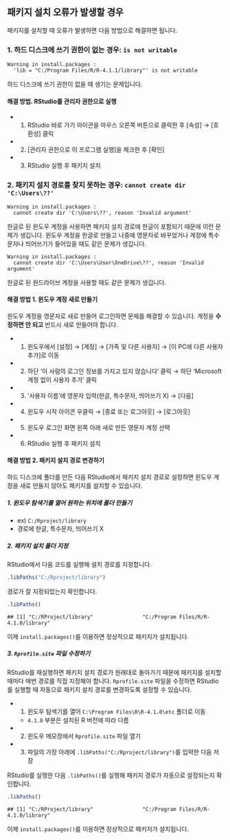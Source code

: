 
## 패키지 설치 오류가 발생할 경우

패키지를 설치할 때 오류가 발생하면 다음 방법으로 해결하면 됩니다.

### 1. 하드 디스크에 쓰기 권한이 없는 경우: `is not writable`

    Warning in install.packages :
      'lib = "C:/Program Files/R/R-4.1.1/library"' is not writable

하드 디스크에 쓰기 권한이 없을 때 생기는 문제입니다.

#### 해결 방법. RStudio를 관리자 권한으로 실행

-   1.  RStudio 바로 가기 아이콘을 마우스 오른쪽 버튼으로 클릭한 후
        \[속성\] → \[호환성\] 클릭

-   2.  \[관리자 권한으로 이 프로그램 실행\]을 체크한 후 \[확인\]

-   3.  RStudio 실행 후 패키지 설치

### 2. 패키지 설치 경로를 찾지 못하는 경우: `cannot create dir 'C:\Users\??'`

    Warning in install.packages :
      cannot create dir 'C:\Users\??', reason 'Invalid argument'

한글로 된 윈도우 계정을 사용하면 패키지 설치 경로에 한글이 포함되기
때문에 이런 문제가 생깁니다. 윈도우 계정을 한글로 만들고 나중에 영문자로
바꾸었거나 계정에 특수문자나 띄어쓰기가 들어있을 때도 같은 문제가
생깁니다.

    Warning in install.packages :
      cannot create dir 'C:\Users\User\OneDrive\??', reason 'Invalid argument'

한글로 된 원드라이브 계정을 사용할 때도 같은 문제가 생깁니다.

#### 해결 방법 1. 윈도우 계정 새로 만들기

윈도우 계정을 영문자로 새로 만들어 로그인하면 문제를 해결할 수 있습니다.
계정을 **수정하면 안 되고** 반드시 새로 만들어야 합니다.

-   1.  윈도우에서 \[설정\] → \[계정\] → \[가족 및 다른 사용자\] → \[이
        PC에 다른 사용자 추가\]로 이동

-   2.  하단 ‘이 사람의 로그인 정보를 가지고 있지 않습니다’ 클릭 → 하단
        ‘Microsoft 계정 없이 사용자 추가’ 클릭

-   3.  ’사용자 이름’에 영문자 입력(한글, 특수문자, 띄어쓰기 X) →
        \[다음\]

-   4.  윈도우 시작 아이콘 우클릭 → \[종료 또는 로그아웃\] →
        \[로그아웃\]

-   5.  윈도우 로그인 화면 왼쪽 아래 새로 만든 영문자 계정 선택

-   6.  RStudio 실행 후 패키지 설치

#### 해결 방법 2. 패키지 설치 경로 변경하기

하드 디스크에 폴더를 만든 다음 RStudio에서 패키지 설치 경로로 설정하면
윈도우 계정을 새로 만들지 않아도 패키지를 설치할 수 있습니다.

##### 1. 윈도우 탐색기를 열어 원하는 위치에 폴더 만들기

-   ex) `C:/Rproject/library`  
-   경로에 한글, 특수문자, 띄어쓰기 X

##### 2. 패키지 설치 폴더 지정

RStudio에서 다음 코드를 실행해 설치 경로를 지정합니다.

``` r
.libPaths("C:/Rproject/library")
```

경로가 잘 지정되었는지 확인합니다.

``` r
.libPaths()
```

    ## [1] "C:/RProject/library"                "C:/Program Files/R/R-4.1.0/library"

이제 `install.packages()`를 이용하면 정상적으로 패키지가 설치됩니다.

##### 3. `Rprofile.site` 파일 수정하기

RStudio를 재실행하면 패키지 설치 경로가 원래대로 돌아가기 때문에
패키지를 설치할 때마다 매번 경로를 직접 지정해야 합니다. `Rprofile.site`
파일을 수정하면 RStudio를 실행할 때 자동으로 패키지 설치 경로를
변경하도록 설정할 수 있습니다.

-   1.  윈도우 탐색기를 열어 `C:\Program Files\R\R-4.1.0\etc` 폴더로
        이동

    -   `4.1.0` 부분은 설치된 R 버전에 따라 다름

-   2.  윈도우 메모장에서 `Rprofile.site` 파일 열기

-   3.  파일의 가장 아래에 `.libPaths("C:/Rproject/library")`를 입력한
        다음 저장

RStudio를 실행한 다음 `.libPaths()`를 실행해 패키지 경로가 자동으로
설정되는지 확인합니다.

``` r
.libPaths()
```

    ## [1] "C:/RProject/library"                "C:/Program Files/R/R-4.1.0/library"

이제 `install.packages()`를 이용하면 정상적으로 패키지가 설치됩니다.
